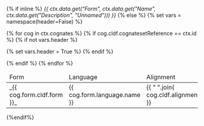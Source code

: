 {% if inline %}
  <i>{{ ctx.data.get("Form", ctx.data.get("Name", ctx.data.get("Description", "Unnamed"))) }}</i>
{% else %}
  {% set vars = namespace(header=False) %}
  <table>
  {% for cog in ctx.cognates %}
  {% if cog.cldf.cognatesetReference == ctx.id %}
  {% if not vars.header %}
  <thead><tr><td>Form</td><td>Language</td><td>Alignment</td></tr></thead>
  <tbody>
  
  {% set vars.header = True %}
  {% endif %}
  <tr><td> _{{ cog.form.cldf.form }}_ </td><td> {{ cog.form.language.name }} </td><td><span class="alignment"> {{ " ".join(  cog.cldf.alignment) }} </span></td><td></tr>
  
  {% endif %}
  {% endfor %}
  </tbody>
  </table>
{%endif%}